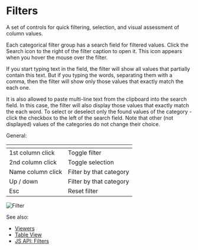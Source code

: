<!-- TITLE: Filters -->
<!-- SUBTITLE: -->

# Filters

A set of controls for quick filtering, selection, and visual assessment of column values.

Each categorical filter group has a search field for filtered values. Click the Search icon to the right of the filter caption to open it. This icon appears when you hover the mouse over the filter.

If you start typing text in the field, the filter will show all values ​​that partially contain this text. But if you typing the words, separating them with a comma, then the filter will show only those values ​​that exactly match the each one.

It is also allowed to paste multi-line text from the clipboard into the search field. In this case, the filter will also display those values ​​that exactly match the each word. To select or deselect only the found values ​​of the category - click the checkbox to the left of the search field. Note that other (not displayed) values ​​of the categories do not change their choice.

General:

| []()              |                         |
|-------------------|-------------------------|
| 1st column click  | Toggle filter           |
| 2nd column click  | Toggle selection        |
| Name column click | Filter by that category |
| Up / down         | Filter by that category |
| Esc               |  Reset filter           |

![Filter](../../uploads/gifs/filter.gif "Filter")  

See also: 
  
  * [Viewers](../viewers.md)
  * [Table View](../../overview/table-view.md)
  * [JS API: Filters](https://public.datagrok.ai/js/samples/ui/viewers/types/filters)
